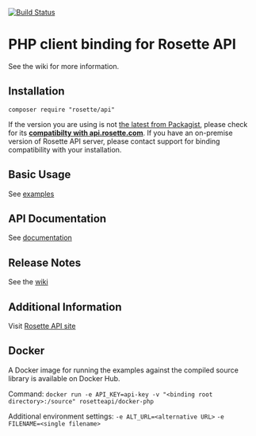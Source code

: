 [![Build Status](https://travis-ci.org/rosette-api/php.svg?branch=develop)](https://travis-ci.org/rosette-api/php)

# PHP client binding for Rosette API #
See the wiki for more information.

## Installation ##
`composer require "rosette/api"`

If the version you are using is not [the latest from Packagist](https://packagist.org/packages/rosette/api),
please check for its [**compatibilty with api.rosette.com**](https://developer.rosette.com/features-and-functions?php).
If you have an on-premise version of Rosette API server, please contact support for
binding compatibility with your installation.

## Basic Usage ##
See [examples](examples)

## API Documentation ##
See [documentation](http://rosette-api.github.io/php)

## Release Notes
See the [wiki](https://github.com/rosette-api/php/wiki/Release-Notes)

## Additional Information ##
Visit [Rosette API site](https://developer.rosette.com)

## Docker ##
A Docker image for running the examples against the compiled source library is available on Docker Hub.

Command: `docker run -e API_KEY=api-key -v "<binding root directory>:/source" rosetteapi/docker-php`

Additional environment settings:
 `-e ALT_URL=<alternative URL>`
 `-e FILENAME=<single filename>`

